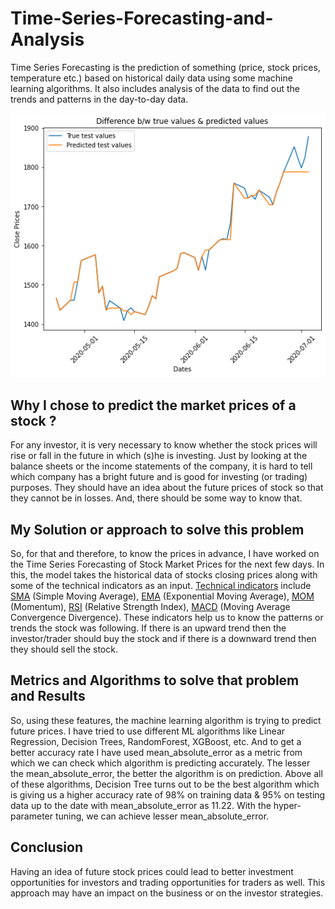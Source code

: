 # Time-Series-Forecasting-and-Analysis
Time Series Forecasting is the prediction of something (price, stock prices, temperature etc.) based on historical daily data using some machine learning algorithms. It also includes analysis of the data to find out the trends and patterns in the day-to-day data.

![Prediction of Close Prices](https://github.com/ayushirastogi15/Time-Series-Forecasting-Analysis/blob/main/ClosePricePred.png)

## Why I chose to predict the market prices of a stock ?
For any investor, it is very necessary to know whether the stock prices will rise or fall in the future in which (s)he is investing. Just by looking at the balance sheets or the income statements of the company, it is hard to tell which company has a bright future and is good for investing (or trading) purposes. They should have an idea about the future prices of stock so that they cannot be in losses. And, there should be some way to know that. 

## My Solution or approach to solve this problem
So, for that and therefore, to know the prices in advance, I have worked on the Time Series Forecasting of Stock Market Prices for the next few days. In this, the model takes the historical data of stocks closing prices along with some of the technical indicators as an input. [Technical indicators](https://www.investopedia.com/terms/t/technical-analysis-of-stocks-and-trends.asp) include [SMA](https://www.investopedia.com/terms/s/sma.asp) (Simple Moving Average), [EMA](https://www.investopedia.com/terms/e/ema.asp) (Exponential Moving Average), [MOM](https://www.investopedia.com/terms/m/momentum.asp) (Momentum), [RSI](https://www.investopedia.com/terms/r/rsi.asp) (Relative Strength Index), [MACD](https://www.investopedia.com/terms/m/macd.asp) (Moving Average Convergence Divergence). These indicators help us to know the patterns or trends the stock was following. If there is an upward trend then the investor/trader should buy the stock and if there is a downward trend then they should sell the stock. 

## Metrics and Algorithms to solve that problem and Results  
So, using these features, the machine learning algorithm is trying to predict future prices. I have tried to use different ML algorithms like Linear Regression, Decision Trees, RandomForest, XGBoost, etc. And to get a better accuracy rate I have used mean_absolute_error as a metric from which we can check which algorithm is predicting accurately. The lesser the mean_absolute_error, the better the algorithm is on prediction. Above all of these algorithms, Decision Tree turns out to be the best algorithm which is giving us a higher accuracy rate of 98% on training data & 95% on testing data up to the date with mean_absolute_error as 11.22. With the hyper-parameter tuning, we can achieve lesser mean_absolute_error. 

## Conclusion
Having an idea of future stock prices could lead to better investment opportunities for investors and trading opportunities for traders as well. This approach may have an impact on the business or on the investor strategies.


